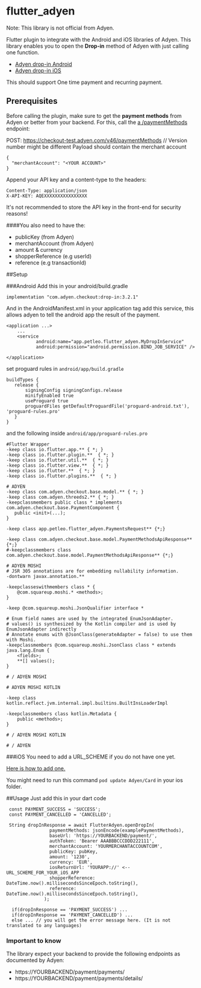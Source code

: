 # flutter_adyen

Note: This library is not official from Adyen.

Flutter plugin to integrate with the Android and iOS libraries of Adyen.
This library enables you to open the **Drop-in** method of Adyen with just calling one function.

* [Adyen drop-in Android](https://docs.adyen.com/checkout/android/drop-in)
* [Adyen drop-in iOS](https://docs.adyen.com/checkout/ios/drop-in)

This should support One time payment and recurring payment. 

## Prerequisites

Before calling the plugin, make sure to get the **payment methods** from Adyen or better from your backend. For this, call the [a /paymentMethods](https://docs.adyen.com/api-explorer/#/PaymentSetupAndVerificationService/v46/paymentMethods) endpoint:


POST: https://checkout-test.adyen.com/v46/paymentMethods // Version number might be different
Payload should contain the merchant account
```
{
  "merchantAccount": "<YOUR ACCOUNT>"
}
```

Append your API key and a content-type to the headers:
```
Content-Type: application/json
X-API-KEY: AQEXXXXXXXXXXXXXXXX
```

It's not recommended to store the API key in the front-end for security reasons!

####You also need to have the:
* publicKey (from Adyen)
* merchantAccount (from Adyen)
* amount & currency 
* shopperReference (e.g userId)
* reference (e.g transactionId)

##Setup

###Android
Add this in your android/build.gradle

```
implementation "com.adyen.checkout:drop-in:3.2.1"
```

And in the AndroidManifest.xml in your application tag add this service, this allows adyen to tell the android app the result of the payment.

```
<application ...>
    ...
    <service
           android:name="app.petleo.flutter_adyen.MyDropInService"
           android:permission="android.permission.BIND_JOB_SERVICE" />

</application>
``` 

set proguard rules in `android/app/build.gradle`

```  
buildTypes {
   release {
       signingConfig signingConfigs.release               
       minifyEnabled true
       useProguard true
       proguardFiles getDefaultProguardFile('proguard-android.txt'), 'proguard-rules.pro'
   }
}
```

and the following inside `android/app/proguard-rules.pro`

```  
#Flutter Wrapper
-keep class io.flutter.app.** { *; }
-keep class io.flutter.plugin.**  { *; }
-keep class io.flutter.util.**  { *; }
-keep class io.flutter.view.**  { *; }
-keep class io.flutter.**  { *; }
-keep class io.flutter.plugins.**  { *; }

# ADYEN
-keep class com.adyen.checkout.base.model.** { *; }
-keep class com.adyen.threeds2.** { *; }
-keepclassmembers public class * implements com.adyen.checkout.base.PaymentComponent {
   public <init>(...);
}

-keep class app.petleo.flutter_adyen.PaymentsRequest** {*;}

-keep class com.adyen.checkout.base.model.PaymentMethodsApiResponse** {*;}
#-keepclassmembers class com.adyen.checkout.base.model.PaymentMethodsApiResponse** {*;}

# ADYEN MOSHI
# JSR 305 annotations are for embedding nullability information.
-dontwarn javax.annotation.**

-keepclasseswithmembers class * {
    @com.squareup.moshi.* <methods>;
}

-keep @com.squareup.moshi.JsonQualifier interface *

# Enum field names are used by the integrated EnumJsonAdapter.
# values() is synthesized by the Kotlin compiler and is used by EnumJsonAdapter indirectly
# Annotate enums with @JsonClass(generateAdapter = false) to use them with Moshi.
-keepclassmembers @com.squareup.moshi.JsonClass class * extends java.lang.Enum {
    <fields>;
    **[] values();
}

# / ADYEN MOSHI

# ADYEN MOSHI KOTLIN

-keep class kotlin.reflect.jvm.internal.impl.builtins.BuiltInsLoaderImpl

-keepclassmembers class kotlin.Metadata {
    public <methods>;
}

# / ADYEN MOSHI KOTLIN

# / ADYEN 
```


###iOS
You need to add a URL_SCHEME if you do not have one yet.

[Here is how to add one.](https://developer.apple.com/documentation/uikit/inter-process_communication/allowing_apps_and_websites_to_link_to_your_content/defining_a_custom_url_scheme_for_your_app)

You might need to run this command `pod update Adyen/Card` in your ios folder.


##Usage
Just add this in your dart code
```
 const PAYMENT_SUCCESS = 'SUCCESS';
 const PAYMENT_CANCELLED = 'CANCELLED';
 
 String dropInResponse = await FlutterAdyen.openDropIn(
                paymentMethods: jsonEncode(examplePaymentMethods),
                baseUrl: 'https://YOURBACKEND/payment/',
                authToken: 'Bearer AAABBBCCCDDD222111',
                merchantAccount: 'YOURMERCHANTACCOUNTCOM',
                publicKey: pubKey,
                amount: '1230',
                currency: 'EUR',
                iosReturnUrl: 'YOURAPP://' <-- URL_SCHEME_FOR_YOUR_iOS_APP
                shopperReference: DateTime.now().millisecondsSinceEpoch.toString(),
                reference: DateTime.now().millisecondsSinceEpoch.toString(),
              );
              
  if(dropInResponse == 'PAYMENT_SUCCESS') ... 
  if(dropInResponse == 'PAYMENT_CANCELLED') ...
  else ... // you will get the error message here. (It is not translated to any languages)
```

### Important to know
The library expect your backend to provide the following endpoints as documented by Adyen:
 * https://YOURBACKEND/payment/payments/
 * https://YOURBACKEND/payment/payments/details/
